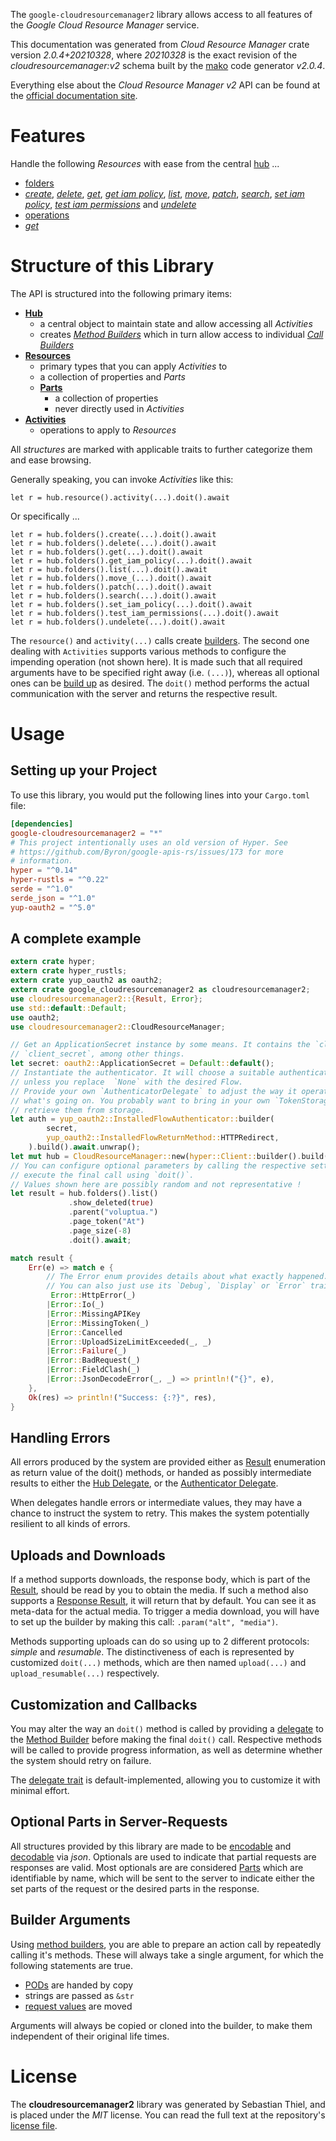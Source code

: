 <!---
DO NOT EDIT !
This file was generated automatically from 'src/mako/api/README.md.mako'
DO NOT EDIT !
-->
The `google-cloudresourcemanager2` library allows access to all features of the *Google Cloud Resource Manager* service.

This documentation was generated from *Cloud Resource Manager* crate version *2.0.4+20210328*, where *20210328* is the exact revision of the *cloudresourcemanager:v2* schema built by the [mako](http://www.makotemplates.org/) code generator *v2.0.4*.

Everything else about the *Cloud Resource Manager* *v2* API can be found at the
[official documentation site](https://cloud.google.com/resource-manager).
# Features

Handle the following *Resources* with ease from the central [hub](https://docs.rs/google-cloudresourcemanager2/2.0.4+20210328/google_cloudresourcemanager2/CloudResourceManager) ... 

* [folders](https://docs.rs/google-cloudresourcemanager2/2.0.4+20210328/google_cloudresourcemanager2/api::Folder)
 * [*create*](https://docs.rs/google-cloudresourcemanager2/2.0.4+20210328/google_cloudresourcemanager2/api::FolderCreateCall), [*delete*](https://docs.rs/google-cloudresourcemanager2/2.0.4+20210328/google_cloudresourcemanager2/api::FolderDeleteCall), [*get*](https://docs.rs/google-cloudresourcemanager2/2.0.4+20210328/google_cloudresourcemanager2/api::FolderGetCall), [*get iam policy*](https://docs.rs/google-cloudresourcemanager2/2.0.4+20210328/google_cloudresourcemanager2/api::FolderGetIamPolicyCall), [*list*](https://docs.rs/google-cloudresourcemanager2/2.0.4+20210328/google_cloudresourcemanager2/api::FolderListCall), [*move*](https://docs.rs/google-cloudresourcemanager2/2.0.4+20210328/google_cloudresourcemanager2/api::FolderMoveCall), [*patch*](https://docs.rs/google-cloudresourcemanager2/2.0.4+20210328/google_cloudresourcemanager2/api::FolderPatchCall), [*search*](https://docs.rs/google-cloudresourcemanager2/2.0.4+20210328/google_cloudresourcemanager2/api::FolderSearchCall), [*set iam policy*](https://docs.rs/google-cloudresourcemanager2/2.0.4+20210328/google_cloudresourcemanager2/api::FolderSetIamPolicyCall), [*test iam permissions*](https://docs.rs/google-cloudresourcemanager2/2.0.4+20210328/google_cloudresourcemanager2/api::FolderTestIamPermissionCall) and [*undelete*](https://docs.rs/google-cloudresourcemanager2/2.0.4+20210328/google_cloudresourcemanager2/api::FolderUndeleteCall)
* [operations](https://docs.rs/google-cloudresourcemanager2/2.0.4+20210328/google_cloudresourcemanager2/api::Operation)
 * [*get*](https://docs.rs/google-cloudresourcemanager2/2.0.4+20210328/google_cloudresourcemanager2/api::OperationGetCall)




# Structure of this Library

The API is structured into the following primary items:

* **[Hub](https://docs.rs/google-cloudresourcemanager2/2.0.4+20210328/google_cloudresourcemanager2/CloudResourceManager)**
    * a central object to maintain state and allow accessing all *Activities*
    * creates [*Method Builders*](https://docs.rs/google-cloudresourcemanager2/2.0.4+20210328/google_cloudresourcemanager2/client::MethodsBuilder) which in turn
      allow access to individual [*Call Builders*](https://docs.rs/google-cloudresourcemanager2/2.0.4+20210328/google_cloudresourcemanager2/client::CallBuilder)
* **[Resources](https://docs.rs/google-cloudresourcemanager2/2.0.4+20210328/google_cloudresourcemanager2/client::Resource)**
    * primary types that you can apply *Activities* to
    * a collection of properties and *Parts*
    * **[Parts](https://docs.rs/google-cloudresourcemanager2/2.0.4+20210328/google_cloudresourcemanager2/client::Part)**
        * a collection of properties
        * never directly used in *Activities*
* **[Activities](https://docs.rs/google-cloudresourcemanager2/2.0.4+20210328/google_cloudresourcemanager2/client::CallBuilder)**
    * operations to apply to *Resources*

All *structures* are marked with applicable traits to further categorize them and ease browsing.

Generally speaking, you can invoke *Activities* like this:

```Rust,ignore
let r = hub.resource().activity(...).doit().await
```

Or specifically ...

```ignore
let r = hub.folders().create(...).doit().await
let r = hub.folders().delete(...).doit().await
let r = hub.folders().get(...).doit().await
let r = hub.folders().get_iam_policy(...).doit().await
let r = hub.folders().list(...).doit().await
let r = hub.folders().move_(...).doit().await
let r = hub.folders().patch(...).doit().await
let r = hub.folders().search(...).doit().await
let r = hub.folders().set_iam_policy(...).doit().await
let r = hub.folders().test_iam_permissions(...).doit().await
let r = hub.folders().undelete(...).doit().await
```

The `resource()` and `activity(...)` calls create [builders][builder-pattern]. The second one dealing with `Activities` 
supports various methods to configure the impending operation (not shown here). It is made such that all required arguments have to be 
specified right away (i.e. `(...)`), whereas all optional ones can be [build up][builder-pattern] as desired.
The `doit()` method performs the actual communication with the server and returns the respective result.

# Usage

## Setting up your Project

To use this library, you would put the following lines into your `Cargo.toml` file:

```toml
[dependencies]
google-cloudresourcemanager2 = "*"
# This project intentionally uses an old version of Hyper. See
# https://github.com/Byron/google-apis-rs/issues/173 for more
# information.
hyper = "^0.14"
hyper-rustls = "^0.22"
serde = "^1.0"
serde_json = "^1.0"
yup-oauth2 = "^5.0"
```

## A complete example

```Rust
extern crate hyper;
extern crate hyper_rustls;
extern crate yup_oauth2 as oauth2;
extern crate google_cloudresourcemanager2 as cloudresourcemanager2;
use cloudresourcemanager2::{Result, Error};
use std::default::Default;
use oauth2;
use cloudresourcemanager2::CloudResourceManager;

// Get an ApplicationSecret instance by some means. It contains the `client_id` and 
// `client_secret`, among other things.
let secret: oauth2::ApplicationSecret = Default::default();
// Instantiate the authenticator. It will choose a suitable authentication flow for you, 
// unless you replace  `None` with the desired Flow.
// Provide your own `AuthenticatorDelegate` to adjust the way it operates and get feedback about 
// what's going on. You probably want to bring in your own `TokenStorage` to persist tokens and
// retrieve them from storage.
let auth = yup_oauth2::InstalledFlowAuthenticator::builder(
        secret,
        yup_oauth2::InstalledFlowReturnMethod::HTTPRedirect,
    ).build().await.unwrap();
let mut hub = CloudResourceManager::new(hyper::Client::builder().build(hyper_rustls::HttpsConnector::with_native_roots()), auth);
// You can configure optional parameters by calling the respective setters at will, and
// execute the final call using `doit()`.
// Values shown here are possibly random and not representative !
let result = hub.folders().list()
             .show_deleted(true)
             .parent("voluptua.")
             .page_token("At")
             .page_size(-8)
             .doit().await;

match result {
    Err(e) => match e {
        // The Error enum provides details about what exactly happened.
        // You can also just use its `Debug`, `Display` or `Error` traits
         Error::HttpError(_)
        |Error::Io(_)
        |Error::MissingAPIKey
        |Error::MissingToken(_)
        |Error::Cancelled
        |Error::UploadSizeLimitExceeded(_, _)
        |Error::Failure(_)
        |Error::BadRequest(_)
        |Error::FieldClash(_)
        |Error::JsonDecodeError(_, _) => println!("{}", e),
    },
    Ok(res) => println!("Success: {:?}", res),
}

```
## Handling Errors

All errors produced by the system are provided either as [Result](https://docs.rs/google-cloudresourcemanager2/2.0.4+20210328/google_cloudresourcemanager2/client::Result) enumeration as return value of
the doit() methods, or handed as possibly intermediate results to either the 
[Hub Delegate](https://docs.rs/google-cloudresourcemanager2/2.0.4+20210328/google_cloudresourcemanager2/client::Delegate), or the [Authenticator Delegate](https://docs.rs/yup-oauth2/*/yup_oauth2/trait.AuthenticatorDelegate.html).

When delegates handle errors or intermediate values, they may have a chance to instruct the system to retry. This 
makes the system potentially resilient to all kinds of errors.

## Uploads and Downloads
If a method supports downloads, the response body, which is part of the [Result](https://docs.rs/google-cloudresourcemanager2/2.0.4+20210328/google_cloudresourcemanager2/client::Result), should be
read by you to obtain the media.
If such a method also supports a [Response Result](https://docs.rs/google-cloudresourcemanager2/2.0.4+20210328/google_cloudresourcemanager2/client::ResponseResult), it will return that by default.
You can see it as meta-data for the actual media. To trigger a media download, you will have to set up the builder by making
this call: `.param("alt", "media")`.

Methods supporting uploads can do so using up to 2 different protocols: 
*simple* and *resumable*. The distinctiveness of each is represented by customized 
`doit(...)` methods, which are then named `upload(...)` and `upload_resumable(...)` respectively.

## Customization and Callbacks

You may alter the way an `doit()` method is called by providing a [delegate](https://docs.rs/google-cloudresourcemanager2/2.0.4+20210328/google_cloudresourcemanager2/client::Delegate) to the 
[Method Builder](https://docs.rs/google-cloudresourcemanager2/2.0.4+20210328/google_cloudresourcemanager2/client::CallBuilder) before making the final `doit()` call. 
Respective methods will be called to provide progress information, as well as determine whether the system should 
retry on failure.

The [delegate trait](https://docs.rs/google-cloudresourcemanager2/2.0.4+20210328/google_cloudresourcemanager2/client::Delegate) is default-implemented, allowing you to customize it with minimal effort.

## Optional Parts in Server-Requests

All structures provided by this library are made to be [encodable](https://docs.rs/google-cloudresourcemanager2/2.0.4+20210328/google_cloudresourcemanager2/client::RequestValue) and 
[decodable](https://docs.rs/google-cloudresourcemanager2/2.0.4+20210328/google_cloudresourcemanager2/client::ResponseResult) via *json*. Optionals are used to indicate that partial requests are responses 
are valid.
Most optionals are are considered [Parts](https://docs.rs/google-cloudresourcemanager2/2.0.4+20210328/google_cloudresourcemanager2/client::Part) which are identifiable by name, which will be sent to 
the server to indicate either the set parts of the request or the desired parts in the response.

## Builder Arguments

Using [method builders](https://docs.rs/google-cloudresourcemanager2/2.0.4+20210328/google_cloudresourcemanager2/client::CallBuilder), you are able to prepare an action call by repeatedly calling it's methods.
These will always take a single argument, for which the following statements are true.

* [PODs][wiki-pod] are handed by copy
* strings are passed as `&str`
* [request values](https://docs.rs/google-cloudresourcemanager2/2.0.4+20210328/google_cloudresourcemanager2/client::RequestValue) are moved

Arguments will always be copied or cloned into the builder, to make them independent of their original life times.

[wiki-pod]: http://en.wikipedia.org/wiki/Plain_old_data_structure
[builder-pattern]: http://en.wikipedia.org/wiki/Builder_pattern
[google-go-api]: https://github.com/google/google-api-go-client

# License
The **cloudresourcemanager2** library was generated by Sebastian Thiel, and is placed 
under the *MIT* license.
You can read the full text at the repository's [license file][repo-license].

[repo-license]: https://github.com/Byron/google-apis-rsblob/main/LICENSE.md
